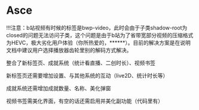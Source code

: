 # Asce

!!!注意：b站视频有时候的标签是bwp-video，此时会由于子类shadow-root为closed的问题无法访问子类，这个问题是由于b站为了省带宽部分视频的压缩格式为HEVC，极大劣化用户体验（你所热爱的，******）。目前的解决方案是在说明文档中建议用户选择播放器齿轮里别的解码方式解决。

整合了新标签页、成就系统（统计看直播、二创时长）、视频书签

新标签页还需要增加设置、与其他系统的互动（live2D、统计时长等）

成就系统还需增加成就数量、名称、美化弹窗

视频书签需美化界面，有空的话还需启用并美化副功能（代码里有）
